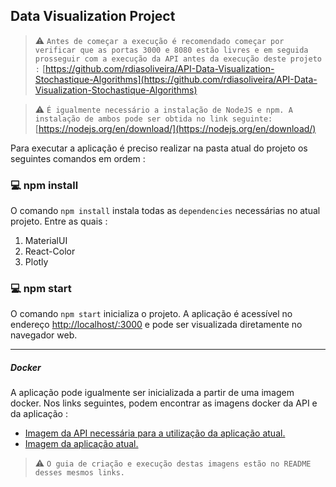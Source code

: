 ## Data Visualization Project

> :warning: `Antes de começar a execução é recomendado começar por verificar que as portas 3000 e 8080 estão livres e em seguida prosseguir com a execução da API antes da execução deste projeto :`
> [https://github.com/rdiasoliveira/API-Data-Visualization-Stochastique-Algorithms](https://github.com/rdiasoliveira/API-Data-Visualization-Stochastique-Algorithms)

> :warning: `É igualmente necessário a instalação de NodeJS e npm. A instalação de ambos pode ser obtida no link seguinte:` [https://nodejs.org/en/download/](https://nodejs.org/en/download/)

Para executar a aplicação é preciso realizar na pasta atual do projeto os seguintes comandos em ordem :

### :computer: npm install

O comando `npm install` instala todas as `dependencies` necessárias no atual projeto. Entre as quais :

1. MaterialUI
2. React-Color
3. Plotly

### :computer: npm start

O comando `npm start` inicializa o projeto.
A aplicação é acessível no endereço [http://localhost/:3000](http//localhost:3000) e pode ser visualizada diretamente no navegador web.

------

##### Docker

A aplicação pode igualmente ser inicializada a partir de uma imagem docker.
Nos links seguintes, podem encontrar as imagens docker da API e da aplicação :

- [Imagem da API necessária para a utilização da aplicação atual.](https://hub.docker.com/r/edcandido8/api-data-vizualisation)
- [Imagem da aplicação atual.](https://hub.docker.com/r/edcandido8/data-vizualisation-app)

> :warning: `O guia de criação e execução destas imagens estão no README desses mesmos links.`
